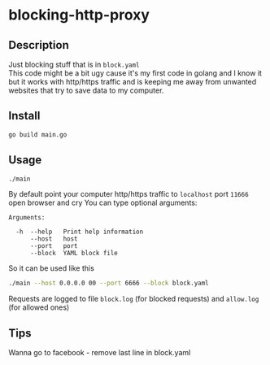 blocking-http-proxy
====

## Description

Just blocking stuff that is in ```block.yaml```  
This code might be a bit ugy cause it's my first code in golang and I know it 
but it works with http/https traffic and is keeping me away from unwanted 
websites that try to save data to my computer.  

## Install
```bash
go build main.go
```
## Usage
```bash
./main
```
By default point your computer http/https traffic to ```localhost``` port ```11666``` open browser and cry
You can type optional arguments:  
```
Arguments:

  -h  --help   Print help information
      --host   host
      --port   port
      --block  YAML block file
```
So it can be used like this 
```bash
./main --host 0.0.0.0 00 --port 6666 --block block.yaml
```
Requests are logged to file ```block.log``` (for blocked requests) and ```allow.log``` (for allowed ones)  

## Tips
Wanna go to facebook - remove last line in block.yaml
